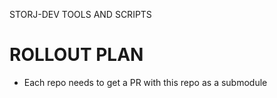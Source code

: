 STORJ-DEV TOOLS AND SCRIPTS 

# ROLLOUT PLAN 

- Each repo needs to get a PR with this repo as a submodule
